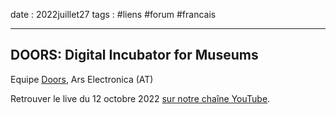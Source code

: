 date : 2022juillet27
tags : #liens #forum #francais 

----
## DOORS: Digital Incubator for Museums

Equipe [Doors](https://ars.electronica.art/doors/en/), Ars Electronica (AT)

  
Retrouver le live du 12 octobre 2022 [sur notre chaîne YouTube](https://www.youtube.com/channel/UCTZJM5WsXDkH8QgMdACUNyw).  